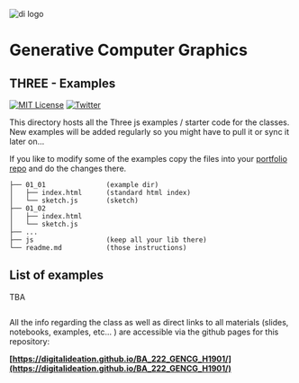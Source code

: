 ![di logo](https://raw.githubusercontent.com/digitalideation/ba_222_gencg_h1901/master/docs/assets/images/di-logo-small.jpg "di logo")

# Generative Computer Graphics

## THREE - Examples

[![MIT License](https://img.shields.io/badge/license-MIT-blue.svg)](http://opensource.org/licenses/MIT)
[![Twitter](https://img.shields.io/twitter/url/https/github.com/webslides/webslides.svg?style=social)](https://twitter.com/digideation)

This directory hosts all the Three js examples / starter code for the classes. New examples will be added regularly so you might have to pull it or sync it later on... 

If you like to modify some of the examples copy the files into your [portfolio repo](https://digitalideation.github.io/ba_222_gencg_h1901_students/) and do the changes there. 

```
├── 01_01               (example dir)
│   ├── index.html      (standard html index)
│   └── sketch.js       (sketch)
├── 01_02               
│   ├── index.html      
│   └── sketch.js       
├── ...               
├── js                  (keep all your lib there)
└── readme.md           (those instructions)
```


## List of examples

TBA

```
```

All the info regarding the class as well as direct links to all materials (slides, notebooks, examples, etc... ) are accessible via the github pages for this repository:

**[https://digitalideation.github.io/BA_222_GENCG_H1901/](https://digitalideation.github.io/BA_222_GENCG_H1901/)**